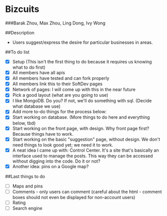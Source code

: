 Bizcuits 
========
###Barak Zhou, Max Zhou, Ling Dong, Ivy Wong

##Description
- Users suggest/express the desire for particular businesses in areas.

##To do list
- [x] Setup (This isn't the first thing to do because it requires us knowing what to do first)
 - [x] All members have all apis
 - [x] All members have tested and can fork properly
- [x] All members link this to their SoftDev pages
- [x] Network of pages: I will come up with this in the near future
- [x] Pick a good layout (what are you going to use)
- [x] I like MongoDB. Do you? If not, we'll do something with sql. (Decide what database we use)
- [x] Add more to-do things for the process below:
- [x] Start working on database. (More things to do here and everything below, tbd)
- [x] Start working on the front page, with design. Why front page first? Because things have to work.
- [x] Start working on the basic "suggestion" page, without design. We don't need things to look good yet; we need it to work.
- [x] A neat idea I came up with: Control Center. It's a site that's basically an interface used to manage the posts. This way they can be accessed without digging into the code. Do it or not?
- [x] Another idea: pins on a Google map?

##Last things to do
- [ ] Maps and pins
- [ ] Comments - only users can comment (careful about the html - comment boxes should not even be displayed for non-account users)
- [ ] Rating
- [ ] Search engine
